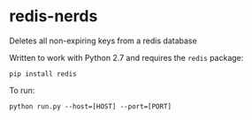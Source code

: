 # redis-nerds
Deletes all non-expiring keys from a redis database

Written to work with Python 2.7 and requires the `redis` package:

    pip install redis
    
To run:

    python run.py --host=[HOST] --port=[PORT]
    
    
